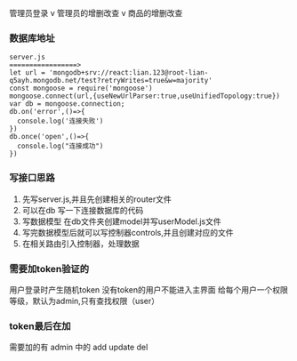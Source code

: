 管理员登录   v
管理员的增删改查   v
商品的增删改查 



### 数据库地址
```
server.js
=================>
let url = 'mongodb+srv://react:lian.123@root-lian-q5ayh.mongodb.net/test?retryWrites=true&w=majority'
const mongoose = require('mongoose')
mongoose.connect(url,{useNewUrlParser:true,useUnifiedTopology:true})
var db = mongoose.connection;
db.on('error',()=>{
  console.log('连接失败')
})
db.once('open',()=>{
  console.log("连接成功")
})
```

### 写接口思路
1. 先写server.js,并且先创建相关的router文件
2. 可以在db 写一下连接数据库的代码
3. 写数据模型 在db文件夹创建model并写userModel.js文件
4. 写完数据模型后就可以写控制器controls,并且创建对应的文件
5. 在相关路由引入控制器，处理数据

### 需要加token验证的
用户登录时产生随机token
没有token的用户不能进入主界面
给每个用户一个权限等级，默认为admin,只有查找权限（user）

### token最后在加
需要加的有 
admin 中的 add  update  del





